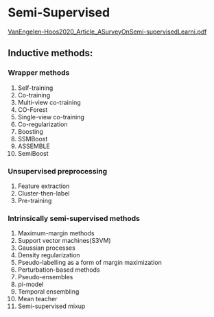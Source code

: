 # Semi-Supervised
[VanEngelen-Hoos2020_Article_ASurveyOnSemi-supervisedLearni.pdf](https://github.com/ai-se/Semi-Supervised/files/7339885/VanEngelen-Hoos2020_Article_ASurveyOnSemi-supervisedLearni.pdf)


## Inductive methods:


### Wrapper methods
1. Self-training
  1. Co-training
  1. Multi-view co-training
  2. CO-Forest
  3. Single-view co-training
  4. Co-regularization
1. Boosting
  1. SSMBoost
  1. ASSEMBLE
  1. SemiBoost

### Unsupervised preprocessing
1. Feature extraction
2. Cluster-then-label
3. Pre-training

### Intrinsically semi-supervised methods
1. Maximum-margin methods
  1. Support vector machines(S3VM)
  2. Gaussian processes
  3. Density regularization
  4. Pseudo-labelling as a form of margin maximization
2. Perturbation-based methods
  1. Pseudo-ensembles
  2. pi-model
  3. Temporal ensembling
  4. Mean teacher
  5. Semi-supervised mixup
